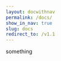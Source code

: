 ```yaml
---
layout: docwithnav
permalink: /docs/
show_in_nav: true
slug: docs
redirect_to: /v1.1
---
```


something
